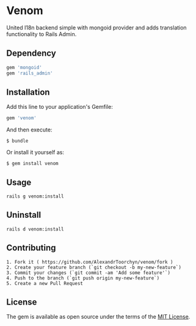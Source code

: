 # Venom

United I18n backend simple with mongoid provider and adds translation functionality to Rails Admin.

## Dependency

```ruby
gem 'mongoid'
gem 'rails_admin'
```

## Installation

Add this line to your application's Gemfile:

```ruby
gem 'venom'
```

And then execute:

    $ bundle

Or install it yourself as:

    $ gem install venom

## Usage

    rails g venom:install

## Uninstall

    rails d venom:install

## Contributing

    1. Fork it ( https://github.com/AlexandrToorchyn/venom/fork )
    2. Create your feature branch (`git checkout -b my-new-feature`)
    3. Commit your changes (`git commit -am 'Add some feature'`)
    4. Push to the branch (`git push origin my-new-feature`)
    5. Create a new Pull Request

## License

The gem is available as open source under the terms of the [MIT License](http://opensource.org/licenses/MIT).
